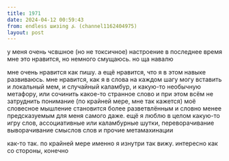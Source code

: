 ```yaml
---
title: 1971
date: 2024-04-12 00:59:43
from: endless шизing ⍼ (channel1162404975)
layout: post
---
```


у меня очень чсвшное (но не токсичное) настроение в последнее время мне это нравится, но немного смущаюсь. но ща навалю



мне очень нравится как пишу. а ещё нравится, что я в этом навыке развиваюсь. мне нравится, как я в слова на каждом шагу могу вставить и локальный мем, и случайный каламбур, и какую-то необычную метафору, или сочинить какое-то странное слово 
и при этом всём не затруднить понимание
(по крайней мере, мне так кажется)
моё словесное мышление становится более разветвлённым и словно менее предсказуемым для меня самого даже.
ещё я люблю в целом какую-то игру слов, ассоциативные или каламбурные шутки, переворачивание выворачивание смыслов слов и прочие метамахинации 

как-то так. по крайней мере именно я изнутри так вижу. интересно как со стороны, конечно
